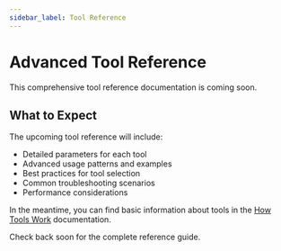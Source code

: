 ```yaml
---
sidebar_label: Tool Reference
---
```


# Advanced Tool Reference

This comprehensive tool reference documentation is coming soon.

## What to Expect

The upcoming tool reference will include:

- Detailed parameters for each tool
- Advanced usage patterns and examples
- Best practices for tool selection
- Common troubleshooting scenarios
- Performance considerations

In the meantime, you can find basic information about tools in the [How Tools Work](../basic-usage/how-tools-work) documentation.

Check back soon for the complete reference guide.
